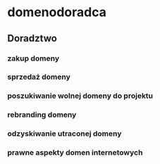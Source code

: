 # domenodoradca

## Doradztwo 

### zakup domeny

### sprzedaż domeny

### poszukiwanie wolnej domeny do projektu


### rebranding domeny


### odzyskiwanie utraconej domeny



### prawne aspekty domen internetowych

